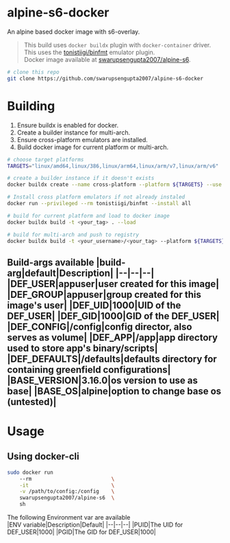 # alpine-s6-docker
An alpine based docker image with s6-overlay.

> This build uses `docker buildx` plugin with `docker-container` driver.<br>
> This uses the [tonistiigi/binfmt](https://github.com/tonistiigi/binfmt "tonistiigi/binfmt") emulator plugin. <br>
> Docker image available at [swarupsengupta2007/alpine-s6](https://hub.docker.com/r/swarupsengupta2007/alpine-s6 "swarupsengupta2007/alpine-s6").

```bash
# clone this repo
git clone https://github.com/swarupsengupta2007/alpine-s6-docker
```

# Building<br>
1. Ensure buildx is enabled for docker.
2. Create a builder instance for multi-arch.
3. Ensure cross-platform emulators are installed.
4. Build docker image for current platform or multi-arch.

```bash
# choose target platforms
TARGETS="linux/amd64,linux/386,linux/arm64,linux/arm/v7,linux/arm/v6"

# create a builder instance if it doesn't exists
docker buildx create --name cross-platform --platform ${TARGETS} --use  

# Install cross platform emulators if not already instaled
docker run --privileged --rm tonistiigi/binfmt --install all

# build for current platform and load to docker image
docker buildx build -t <your_tag> . --load

# build for multi-arch and push to registry
docker buildx build -t <your_username>/<your_tag> --platform ${TARGETS} . --push
```

Build-args available
|build-arg|default|Description|
|--|--|--|
|DEF_USER|appuser|user created for this image|
|DEF_GROUP|appuser|group created for this image's user|
|DEF_UID|1000|UID of the DEF_USER|
|DEF_GID|1000|GID of the DEF_USER|
|DEF_CONFIG|/config|config director, also serves as volume|
|DEF_APP|/app|app directory used to store app's binary/scripts|
|DEF_DEFAULTS|/defaults|defaults directory for containing greenfield configurations|
|BASE_VERSION|3.16.0|os version to use as base|
|BASE_OS|alpine|option to change base os (untested)|
---

# Usage

## Using docker-cli <br>
```bash
sudo docker run 
    --rm                          \
    -it                           \
    -v /path/to/config:/config    \
    swarupsengupta2007/alpine-s6  \
    sh
```

The following Environment var are available<br>
|ENV variable|Description|Default|
|--|--|--|
|PUID|The UID for DEF_USER|1000|
|PGID|The GID for DEF_USER|1000|
